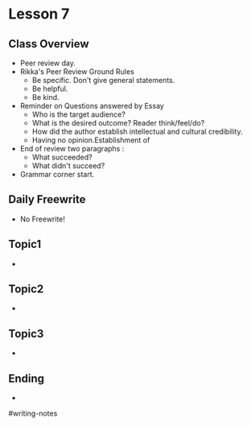 # Lesson 7

## Class Overview
- Peer review day.
- Rikka's Peer Review Ground Rules
  - Be specific. Don't give general statements.
  - Be helpful.
  - Be kind.
- Reminder on Questions answered by Essay
  - Who is the target audience?
  - What is the desired outcome? Reader think/feel/do?
  - How did the author establish intellectual and cultural credibility.
  - Having no opinion.Establishment of
- End of review two paragraphs : 
  - What succeeded?
  - What didn't succeed?
- Grammar corner start.

## Daily Freewrite 
- No Freewrite!

## Topic1
- 

## Topic2
- 

## Topic3
- 

## Ending
- 

#writing-notes
